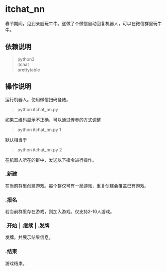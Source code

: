 # itchat_nn
春节期间，见到亲戚玩牛牛。遂做了个微信自动回复机器人，可以在微信群里玩牛牛。

## 依赖说明

> python3  
> itchat  
> prettytable  

## 操作说明

运行机器人。使用微信扫码登陆。  
> python itchat_nn.py

如果二维码显示不正确，可以通过传参的方式调整
> python itchat_nn.py 1

默认相当于
> python itchat_nn.py 2

在机器人所在的群中，发送以下指令进行操作。  

### .新建

在当前群里创建游戏。每个群仅可有一局游戏，重复创建会覆盖已有游戏。

### .报名

若当前群里存在游戏，则加入游戏。仅支持2-10人游戏。

### .开始 | .继续 | .发牌

发牌，并展示结果信息。

### .结束

游戏结束。

